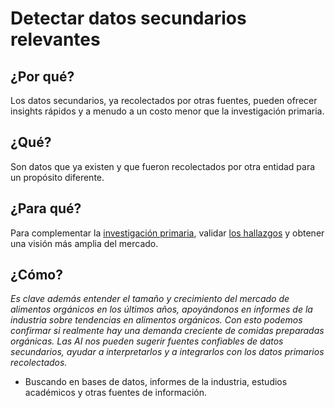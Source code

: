 # Detectar datos secundarios relevantes

## ¿Por qué?

Los datos secundarios, ya recolectados por otras fuentes, pueden ofrecer insights rápidos y a menudo a un costo menor que la investigación primaria.

## ¿Qué?

Son datos que ya existen y que fueron recolectados por otra entidad para un propósito diferente.

## ¿Para qué?

Para complementar la [investigación primaria](analisisDatos.md), validar [los hallazgos](encuestasEntrevistas.md) y obtener una visión más amplia del mercado.

## ¿Cómo?

*Es clave además entender el tamaño y crecimiento del mercado de alimentos orgánicos en los últimos años, apoyándonos en informes de la industria sobre tendencias en alimentos orgánicos. Con esto podemos confirmar si realmente hay una demanda creciente de comidas preparadas orgánicas. Las AI nos pueden sugerir fuentes confiables de datos secundarios, ayudar a interpretarlos y a integrarlos con los datos primarios recolectados.*

- Buscando en bases de datos, informes de la industria, estudios académicos y otras fuentes de información.
